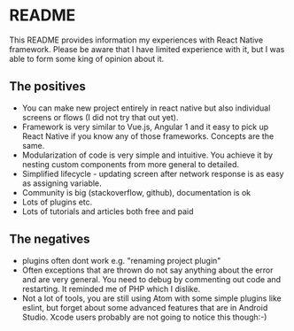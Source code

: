 # README #

This README provides information my experiences with React Native framework. Please be aware that I have limited experience with it, but I was able to 
form some king of opinion about it.

## The positives
* You can make new project entirely in react native but also individual screens or flows (I did not try that out yet).
* Framework is very similar to Vue.js, Angular 1 and it easy to pick up React Native if you know any of those frameworks. Concepts are the same.
* Modularization of code is very simple and intuitive. You achieve it by nesting custom components from more general to detailed.
* Simplified lifecycle - updating screen after network response is as easy as assigning variable.
* Community is big (stackoverflow, github), documentation is ok
* Lots of plugins etc.
* Lots of tutorials and articles both free and paid

## The negatives
* plugins often dont work e.g. "renaming project plugin"
* Often exceptions that are thrown do not say anything about the error and are very general. You need to debug by commenting out code and restarting. It reminded me of PHP which I dislike.
* Not a lot of tools, you are still using Atom with some simple plugins like eslint, but forget about some advanced features that are in Android Studio. Xcode users probably are not going to notice this though:-)
